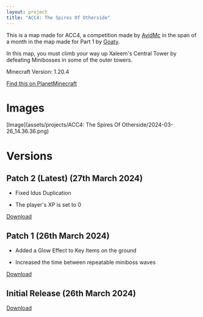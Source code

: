 ```yaml
---
layout: project
title: "ACC4: The Spires Of Otherside"
---
```

This is a map made for ACC4, a competition made by [AvidMc](https://youtube.com/@AvidMc) in the span of a month in the map made for Part 1 by [Goaty](https://www.planetminecraft.com/project/acc-4-the-spires-of-otherside).

In this map, you must climb your way up Xaleem's Central Tower by defeating Minibosses in some of the outer towers.

Minecraft Version: 1.20.4

[Find this on PlanetMinecraft](https://www.planetminecraft.com/project/acc4-the-spires-of-otherside)
# Images
[Image](assets/projects/ACC4: The Spires Of Otherside/2024-03-26_14.36.36.png)
# Versions
## Patch 2 (Latest) (27th March 2024)
- Fixed Idus Duplication

- The player's XP is set to 0

[Download](https://www.mediafire.com/file/f6pxk2wlvo6zgl7/ACC4_-_Goaty_and_JJ_Patch_2.zip/file)
## Patch 1 (26th March 2024)
- Added a Glow Effect to Key Items on the ground

- Increased the time between repeatable miniboss waves

[Download](https://www.mediafire.com/file/myad9a65tkfnzin/ACC4_-_Goaty_and_JJ_Patch_1.zip/file)
## Initial Release (26th March 2024)
[Download](https://www.mediafire.com/file/fat8xc6952ees1s/ACC4_-_Goaty_and_JJ.zip/file)
